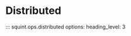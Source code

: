 # Distributed

<!-- prettier-ignore -->
::: squint.ops.distributed
    options:
        heading_level: 3

